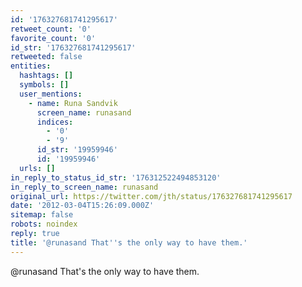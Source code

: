 ```yaml
---
id: '176327681741295617'
retweet_count: '0'
favorite_count: '0'
id_str: '176327681741295617'
retweeted: false
entities:
  hashtags: []
  symbols: []
  user_mentions:
    - name: Runa Sandvik
      screen_name: runasand
      indices:
        - '0'
        - '9'
      id_str: '19959946'
      id: '19959946'
  urls: []
in_reply_to_status_id_str: '176312522494853120'
in_reply_to_screen_name: runasand
original_url: https://twitter.com/jth/status/176327681741295617
date: '2012-03-04T15:26:09.000Z'
sitemap: false
robots: noindex
reply: true
title: '@runasand That''s the only way to have them.'
---
```


@runasand That's the only way to have them.